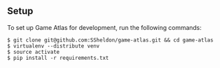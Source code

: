 Setup
----------
To set up Game Atlas for development, run the following commands:

    $ git clone git@github.com:SSheldon/game-atlas.git && cd game-atlas
    $ virtualenv --distribute venv
    $ source activate
    $ pip install -r requirements.txt
